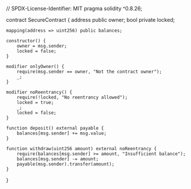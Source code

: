 // SPDX-License-Identifier: MIT
pragma solidity ^0.8.26;

contract SecureContract {
    address public owner;
    bool private locked;

    mapping(address => uint256) public balances;

    constructor() {
        owner = msg.sender;
        locked = false;
    }

    modifier onlyOwner() {
        require(msg.sender == owner, "Not the contract owner");
        _;
    }

    modifier noReentrancy() {
        require(!locked, "No reentrancy allowed");
        locked = true;
        _;
        locked = false;
    }

    function deposit() external payable {
        balances[msg.sender] += msg.value;
    }

    function withdraw(uint256 amount) external noReentrancy {
        require(balances[msg.sender] >= amount, "Insufficient balance");
        balances[msg.sender] -= amount;
        payable(msg.sender).transfer(amount);
    }
}
